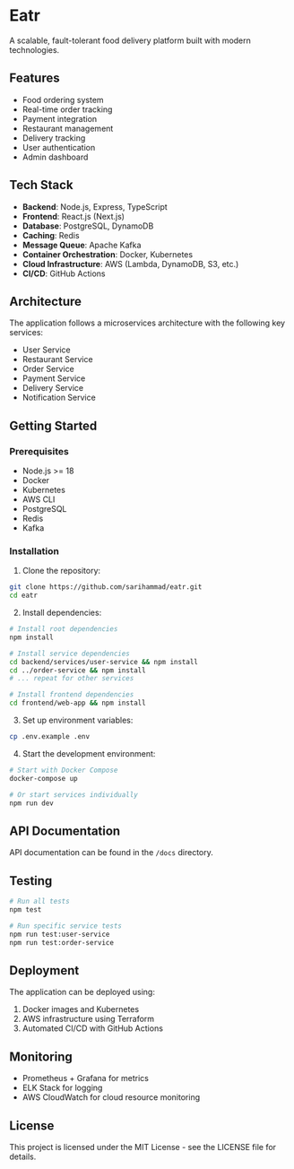 # Eatr

A scalable, fault-tolerant food delivery platform built with modern technologies.

## Features

- Food ordering system
- Real-time order tracking
- Payment integration
- Restaurant management
- Delivery tracking
- User authentication
- Admin dashboard

## Tech Stack

- **Backend**: Node.js, Express, TypeScript
- **Frontend**: React.js (Next.js)
- **Database**: PostgreSQL, DynamoDB
- **Caching**: Redis
- **Message Queue**: Apache Kafka
- **Container Orchestration**: Docker, Kubernetes
- **Cloud Infrastructure**: AWS (Lambda, DynamoDB, S3, etc.)
- **CI/CD**: GitHub Actions

## Architecture

The application follows a microservices architecture with the following key services:

- User Service
- Restaurant Service
- Order Service
- Payment Service
- Delivery Service
- Notification Service

## Getting Started

### Prerequisites

- Node.js >= 18
- Docker
- Kubernetes
- AWS CLI
- PostgreSQL
- Redis
- Kafka

### Installation

1. Clone the repository:

```bash
git clone https://github.com/sarihammad/eatr.git
cd eatr
```

2. Install dependencies:

```bash
# Install root dependencies
npm install

# Install service dependencies
cd backend/services/user-service && npm install
cd ../order-service && npm install
# ... repeat for other services

# Install frontend dependencies
cd frontend/web-app && npm install
```

3. Set up environment variables:

```bash
cp .env.example .env
```

4. Start the development environment:

```bash
# Start with Docker Compose
docker-compose up

# Or start services individually
npm run dev
```

## API Documentation

API documentation can be found in the `/docs` directory.

## Testing

```bash
# Run all tests
npm test

# Run specific service tests
npm run test:user-service
npm run test:order-service
```

## Deployment

The application can be deployed using:

1. Docker images and Kubernetes
2. AWS infrastructure using Terraform
3. Automated CI/CD with GitHub Actions

## Monitoring

- Prometheus + Grafana for metrics
- ELK Stack for logging
- AWS CloudWatch for cloud resource monitoring

## License

This project is licensed under the MIT License - see the LICENSE file for details.
